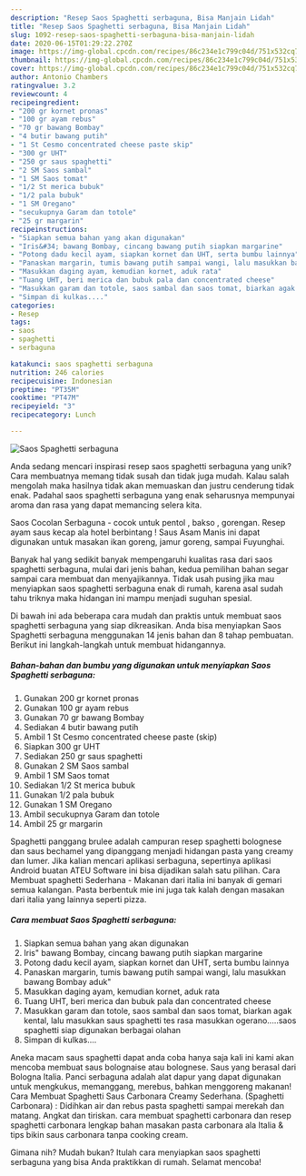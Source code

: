```yaml
---
description: "Resep Saos Spaghetti serbaguna, Bisa Manjain Lidah"
title: "Resep Saos Spaghetti serbaguna, Bisa Manjain Lidah"
slug: 1092-resep-saos-spaghetti-serbaguna-bisa-manjain-lidah
date: 2020-06-15T01:29:22.270Z
image: https://img-global.cpcdn.com/recipes/86c234e1c799c04d/751x532cq70/saos-spaghetti-serbaguna-foto-resep-utama.jpg
thumbnail: https://img-global.cpcdn.com/recipes/86c234e1c799c04d/751x532cq70/saos-spaghetti-serbaguna-foto-resep-utama.jpg
cover: https://img-global.cpcdn.com/recipes/86c234e1c799c04d/751x532cq70/saos-spaghetti-serbaguna-foto-resep-utama.jpg
author: Antonio Chambers
ratingvalue: 3.2
reviewcount: 4
recipeingredient:
- "200 gr kornet pronas"
- "100 gr ayam rebus"
- "70 gr bawang Bombay"
- "4 butir bawang putih"
- "1 St Cesmo concentrated cheese paste skip"
- "300 gr UHT"
- "250 gr saus spaghetti"
- "2 SM Saos sambal"
- "1 SM Saos tomat"
- "1/2 St merica bubuk"
- "1/2 pala bubuk"
- "1 SM Oregano"
- "secukupnya Garam dan totole"
- "25 gr margarin"
recipeinstructions:
- "Siapkan semua bahan yang akan digunakan"
- "Iris&#34; bawang Bombay, cincang bawang putih siapkan margarine"
- "Potong dadu kecil ayam, siapkan kornet dan UHT, serta bumbu lainnya"
- "Panaskan margarin, tumis bawang putih sampai wangi, lalu masukkan bawang Bombay aduk&#34;"
- "Masukkan daging ayam, kemudian kornet, aduk rata"
- "Tuang UHT, beri merica dan bubuk pala dan concentrated cheese"
- "Masukkan garam dan totole, saos sambal dan saos tomat, biarkan agak kental, lalu masukkan saus spaghetti tes rasa masukkan ogerano.....saos spaghetti siap digunakan berbagai olahan"
- "Simpan di kulkas...."
categories:
- Resep
tags:
- saos
- spaghetti
- serbaguna

katakunci: saos spaghetti serbaguna 
nutrition: 246 calories
recipecuisine: Indonesian
preptime: "PT35M"
cooktime: "PT47M"
recipeyield: "3"
recipecategory: Lunch

---
```



![Saos Spaghetti serbaguna](https://img-global.cpcdn.com/recipes/86c234e1c799c04d/751x532cq70/saos-spaghetti-serbaguna-foto-resep-utama.jpg)

Anda sedang mencari inspirasi resep saos spaghetti serbaguna yang unik? Cara membuatnya memang tidak susah dan tidak juga mudah. Kalau salah mengolah maka hasilnya tidak akan memuaskan dan justru cenderung tidak enak. Padahal saos spaghetti serbaguna yang enak seharusnya mempunyai aroma dan rasa yang dapat memancing selera kita.

Saos Cocolan Serbaguna - cocok untuk pentol , bakso , gorengan. Resep ayam saus kecap ala hotel berbintang ! Saus Asam Manis ini dapat digunakan untuk masakan ikan goreng, jamur goreng, sampai Fuyunghai.

Banyak hal yang sedikit banyak mempengaruhi kualitas rasa dari saos spaghetti serbaguna, mulai dari jenis bahan, kedua pemilihan bahan segar sampai cara membuat dan menyajikannya. Tidak usah pusing jika mau menyiapkan saos spaghetti serbaguna enak di rumah, karena asal sudah tahu triknya maka hidangan ini mampu menjadi suguhan spesial.


Di bawah ini ada beberapa cara mudah dan praktis untuk membuat saos spaghetti serbaguna yang siap dikreasikan. Anda bisa menyiapkan Saos Spaghetti serbaguna menggunakan 14 jenis bahan dan 8 tahap pembuatan. Berikut ini langkah-langkah untuk membuat hidangannya.

<!--inarticleads1-->

##### Bahan-bahan dan bumbu yang digunakan untuk menyiapkan Saos Spaghetti serbaguna:

1. Gunakan 200 gr kornet pronas
1. Gunakan 100 gr ayam rebus
1. Gunakan 70 gr bawang Bombay
1. Sediakan 4 butir bawang putih
1. Ambil 1 St Cesmo concentrated cheese paste (skip)
1. Siapkan 300 gr UHT
1. Sediakan 250 gr saus spaghetti
1. Gunakan 2 SM Saos sambal
1. Ambil 1 SM Saos tomat
1. Sediakan 1/2 St merica bubuk
1. Gunakan 1/2 pala bubuk
1. Gunakan 1 SM Oregano
1. Ambil secukupnya Garam dan totole
1. Ambil 25 gr margarin


Spaghetti panggang brulee adalah campuran resep spaghetti bolognese dan saus bechamel yang dipanggang menjadi hidangan pasta yang creamy dan lumer. Jika kalian mencari aplikasi serbaguna, sepertinya aplikasi Android buatan ATEU Software ini bisa dijadikan salah satu pilihan. Cara Membuat spaghetti Sederhana - Makanan dari italia ini banyak di gemari semua kalangan. Pasta berbentuk mie ini juga tak kalah dengan masakan dari italia yang lainnya seperti pizza. 

<!--inarticleads2-->

##### Cara membuat Saos Spaghetti serbaguna:

1. Siapkan semua bahan yang akan digunakan
1. Iris&#34; bawang Bombay, cincang bawang putih siapkan margarine
1. Potong dadu kecil ayam, siapkan kornet dan UHT, serta bumbu lainnya
1. Panaskan margarin, tumis bawang putih sampai wangi, lalu masukkan bawang Bombay aduk&#34;
1. Masukkan daging ayam, kemudian kornet, aduk rata
1. Tuang UHT, beri merica dan bubuk pala dan concentrated cheese
1. Masukkan garam dan totole, saos sambal dan saos tomat, biarkan agak kental, lalu masukkan saus spaghetti tes rasa masukkan ogerano.....saos spaghetti siap digunakan berbagai olahan
1. Simpan di kulkas....


Aneka macam saus spaghetti dapat anda coba hanya saja kali ini kami akan mencoba membuat saus bolognaise atau bolognese. Saus yang berasal dari Bologna Italia. Panci serbaguna adalah alat dapur yang dapat digunakan untuk mengkukus, memanggang, merebus, bahkan menggoreng makanan! Cara Membuat Spaghetti Saus Carbonara Creamy Sederhana. (Spaghetti Carbonara) : Didihkan air dan rebus pasta spaghetti sampai merekah dan matang. Angkat dan tiriskan. cara membuat spaghetti carbonara dan resep spaghetti carbonara lengkap bahan masakan pasta carbonara ala Italia &amp; tips bikin saus carbonara tanpa cooking cream. 

Gimana nih? Mudah bukan? Itulah cara menyiapkan saos spaghetti serbaguna yang bisa Anda praktikkan di rumah. Selamat mencoba!
